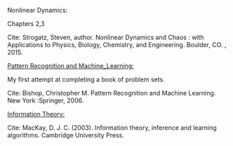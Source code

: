 Nonlinear Dynamics:

Chapters 2,3

Cite: Strogatz, Steven, author. Nonlinear Dynamics and Chaos : with Applications to Physics, Biology, Chemistry, and Engineering. Boulder, CO. , 2015.

<ins>Pattern Recognition and Machine_Learning:</ins>

My first attempt at completing a book of problem sets.
  
Cite: Bishop, Christopher M. Pattern Recognition and Machine Learning. New York :Springer, 2006.

<ins>Information Theory:</ins>

Cite: MacKay, D. J. C. (2003). Information theory, inference and learning algorithms. Cambridge University Press.
